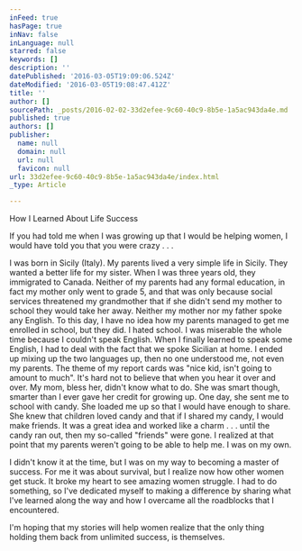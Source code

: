 ```yaml
---
inFeed: true
hasPage: true
inNav: false
inLanguage: null
starred: false
keywords: []
description: ''
datePublished: '2016-03-05T19:09:06.524Z'
dateModified: '2016-03-05T19:08:47.412Z'
title: ''
author: []
sourcePath: _posts/2016-02-02-33d2efee-9c60-40c9-8b5e-1a5ac943da4e.md
published: true
authors: []
publisher:
  name: null
  domain: null
  url: null
  favicon: null
url: 33d2efee-9c60-40c9-8b5e-1a5ac943da4e/index.html
_type: Article

---
```

How I Learned About Life Success

If you had told me when I was growing up that I would be
helping women,  I would have told you that you were crazy . . .  

I was
born in Sicily (Italy).  My parents lived
a very simple life in Sicily.  They
wanted a better life for my sister.  When
I was three years old, they immigrated to Canada.  Neither of my parents had any formal
education, in fact my mother only went to grade 5, and that was only because
social services threatened my grandmother that if she didn't send my mother to
school they would take her away.  Neither
my mother nor my father spoke any English.  To this day, I have no idea how my parents managed to get me enrolled in
school, but they did.  I hated
school.  I was miserable the whole
time because I couldn't speak English.  When I finally learned to speak some English, I had to deal with the fact that we spoke Sicilian at home.  I ended up mixing up the two languages up, then no one understood me, not even my
parents.  The theme of my report cards
was "nice kid, isn't going to amount to much".  It's hard not to believe that when you hear it over and over.  My mom, bless her, didn't know what to do.  She was smart though, smarter than I ever
gave her credit for growing up.  One day,
she sent me to school with candy.  She
loaded me up so that I would have enough to share.  She knew that children loved candy and that if
I shared my candy, I would make friends.  It was a great idea and worked like a charm . . . until the candy ran
out, then my so-called "friends" were gone.  I realized at that point that my parents weren't going to be able to
help me.  I was on my own.

I didn't know it at the time, but I was on
my way to becoming a master of success.  For me it was about survival, but I
realize now how other women get stuck.   It broke my heart to see amazing women struggle.  I had to do something, so I've
dedicated myself to making a difference by sharing what I've learned along the way and how I
overcame all the roadblocks that I encountered.

I'm hoping that my stories will help women realize that the only thing
holding them back from unlimited success, is themselves.